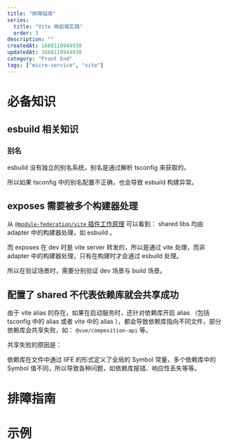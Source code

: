 ```yaml
---
title: "排障指南"
series:
  title: "Vite 微前端实践"
  order: 3
description: ""
createdAt: 1688110944938
updatedAt: 1688110944938
category: "Front End"
tags: ["micro-service", "vite"]
---
```

# 必备知识

## esbuild 相关知识

### 别名

esbuild 没有独立的别名系统，别名是通过解析 tsconfig 来获取的。

所以如果 tsconfig 中的别名配置不正确，也会导致 esbuild 构建异常。

## exposes 需要被多个构建器处理

从 [`@module-federation/vite` 插件工作原理](/archives/micro-service/technical_selection) 可以看到： shared libs 均由 adapter 中的构建器处理，如 esbuild 。

而 exposes 在 dev 时是 vite server 转发的，所以是通过 vite 处理，而非 adapter 中的构建器处理，只有在构建时才会通过 esbuild 处理。

所以在验证场景时，需要分别验证 dev 场景与 build 场景。

## 配置了 shared 不代表依赖库就会共享成功

由于 vite alias 的存在，如果在启动服务时，还针对依赖库开启 alias （包括 tsconfig 中的 alias 或者 vite 中的 alias ），都会导致依赖库指向不同文件，部分依赖库会共享失败，如： `@vue/composition-api` 等。

共享失败的原因是：

依赖库在文件中通过 IIFE 的形式定义了全局的 Symbol 常量，多个依赖库中的 Symbol 值不同，所以导致各种问题，如依赖库报错、响应性丢失等等。

# 排障指南

# 示例
